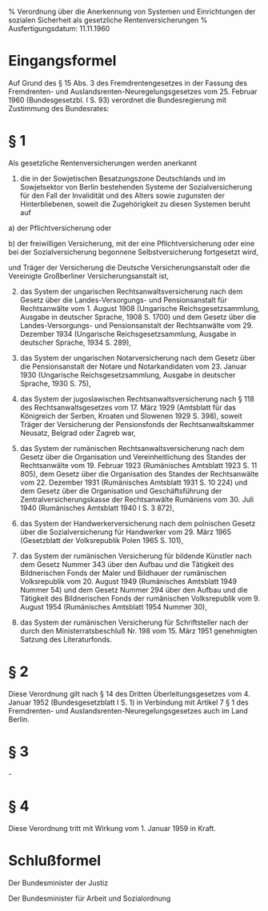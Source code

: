 % Verordnung über die Anerkennung von Systemen und Einrichtungen der sozialen Sicherheit als gesetzliche Rentenversicherungen
% Ausfertigungsdatum: 11.11.1960
 
# Eingangsformel

Auf Grund des § 15 Abs. 3 des Fremdrentengesetzes in der Fassung des Fremdrenten- und Auslandsrenten-Neuregelungsgesetzes vom 25. Februar 1960 (Bundesgesetzbl. I S. 93) verordnet die Bundesregierung mit Zustimmung des Bundesrates:

# § 1

Als gesetzliche Rentenversicherungen werden anerkannt

1. die in der Sowjetischen Besatzungszone Deutschlands und im Sowjetsektor von Berlin bestehenden Systeme der Sozialversicherung für den Fall der Invalidität und des Alters sowie zugunsten der Hinterbliebenen, soweit die Zugehörigkeit zu diesen Systemen beruht auf

a) der Pflichtversicherung oder

b) der freiwilligen Versicherung, mit der eine Pflichtversicherung oder eine bei der Sozialversicherung begonnene Selbstversicherung fortgesetzt wird,

und Träger der Versicherung die Deutsche Versicherungsanstalt oder die Vereinigte Großberliner Versicherungsanstalt ist,

2. das System der ungarischen Rechtsanwaltsversicherung nach dem Gesetz über die Landes-Versorgungs- und Pensionsanstalt für Rechtsanwälte vom 1. August 1908 (Ungarische Reichsgesetzsammlung, Ausgabe in deutscher Sprache, 1908 S. 1700) und dem Gesetz über die Landes-Versorgungs- und Pensionsanstalt der Rechtsanwälte vom 29. Dezember 1934 (Ungarische Reichsgesetzsammlung, Ausgabe in deutscher Sprache, 1934 S. 289),

3. das System der ungarischen Notarversicherung nach dem Gesetz über die Pensionsanstalt der Notare und Notarkandidaten vom 23. Januar 1930 (Ungarische Reichsgesetzsammlung, Ausgabe in deutscher Sprache, 1930 S. 75),

4. das System der jugoslawischen Rechtsanwaltsversicherung nach § 118 des Rechtsanwaltsgesetzes vom 17. März 1929 (Amtsblatt für das Königreich der Serben, Kroaten und Slowenen 1929 S. 398), soweit Träger der Versicherung der Pensionsfonds der Rechtsanwaltskammer Neusatz, Belgrad oder Zagreb war,

5. das System der rumänischen Rechtsanwaltsversicherung nach dem Gesetz über die Organisation und Vereinheitlichung des Standes der Rechtsanwälte vom 19. Februar 1923 (Rumänisches Amtsblatt 1923 S. 11 805), dem Gesetz über die Organisation des Standes der Rechtsanwälte vom 22. Dezember 1931 (Rumänisches Amtsblatt 1931 S. 10 224) und dem Gesetz über die Organisation und Geschäftsführung der Zentralversicherungskasse der Rechtsanwälte Rumäniens vom 30. Juli 1940 (Rumänisches Amtsblatt 1940 I S. 3 872),

6. das System der Handwerkerversicherung nach dem polnischen Gesetz über die Sozialversicherung für Handwerker vom 29. März 1965 (Gesetzblatt der Volksrepublik Polen 1965 S. 101),

7. das System der rumänischen Versicherung für bildende Künstler nach dem Gesetz Nummer 343 über den Aufbau und die Tätigkeit des Bildnerischen Fonds der Maler und Bildhauer der rumänischen Volksrepublik vom 20. August 1949 (Rumänisches Amtsblatt 1949 Nummer 54) und dem Gesetz Nummer 294 über den Aufbau und die Tätigkeit des Bildnerischen Fonds der rumänischen Volksrepublik vom 9. August 1954 (Rumänisches Amtsblatt 1954 Nummer 30),

8. das System der rumänischen Versicherung für Schriftsteller nach der durch den Ministerratsbeschluß Nr. 198 vom 15. März 1951 genehmigten Satzung des Literaturfonds.

# § 2

Diese Verordnung gilt nach § 14 des Dritten Überleitungsgesetzes vom 4. Januar 1952 (Bundesgesetzblatt I S. 1) in Verbindung mit Artikel 7 § 1 des Fremdrenten- und Auslandsrenten-Neuregelungsgesetzes auch im Land Berlin.

# § 3

\-

# § 4

Diese Verordnung tritt mit Wirkung vom 1. Januar 1959 in Kraft.

# Schlußformel

Der Bundesminister der Justiz  

Der Bundesminister für Arbeit und Sozialordnung
